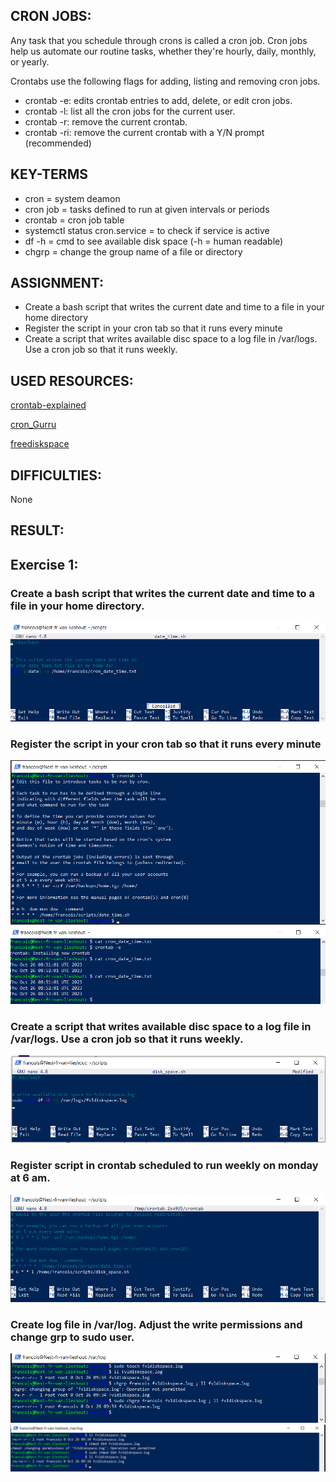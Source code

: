 ## CRON JOBS:

Any task that you schedule through crons is called a cron job. Cron jobs help us automate our routine tasks, whether they're hourly, daily, monthly, or yearly.

Crontabs use the following flags for adding, listing and removing cron jobs.
* crontab -e: edits crontab entries to add, delete, or edit cron jobs.
* crontab -l: list all the cron jobs for the current user.
* crontab -r: remove the current crontab.
* crontab -ri: remove the current crontab with a Y/N prompt (recommended)

## KEY-TERMS

* cron = system deamon
* cron job = tasks defined to run at given intervals or periods
* crontab = cron job table
* systemctl status cron.service = to check if service is active
* df -h = cmd to see available disk space (-h = human readable)
* chgrp = change the group name of a file or directory

## ASSIGNMENT:

* Create a bash script that writes the current date and time to a file in your home directory
* Register the script in your cron tab so that it runs every minute
* Create a script that writes available disc space to a log file in /var/logs. Use a cron job so that it runs weekly.

## USED RESOURCES:

[crontab-explained](https://devconnected.com/cron-jobs-and-crontab-on-linux-explained/)

[cron_Gurru](https://crontab.guru/)

[freediskspace](https://opensource.com/article/18/7/how-check-free-disk-space-linux)


## DIFFICULTIES:
None

## RESULT:

## Exercise 1:

### Create a bash script that writes the current date and time to a file in your home directory.

![bash-script](../00_includes/Linux/linux8.0.png)

### Register the script in your cron tab so that it runs every minute

![date-script](../00_includes/Linux/linux8.2.png)
![script_exec](../00_includes/Linux/linux8.1.png)

### Create a script that writes available disc space to a log file in /var/logs. Use a cron job so that it runs weekly.
![df-script](../00_includes/Linux/linux8.3.png)

### Register script in crontab scheduled to run weekly on monday at 6 am.
![crontab-diskspace](../00_includes/Linux/linux8.4.png)

### Create log file in /var/log. Adjust the write permissions and change grp to sudo user.
![log-file](../00_includes/Linux/linux8.5.png)
![write-perm](../00_includes/Linux/linux8.6.png)